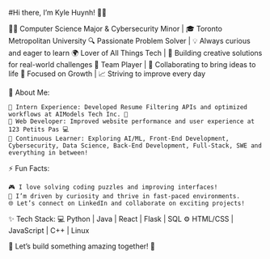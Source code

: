 #Hi there, I’m Kyle Huynh! 👋✨

👨‍💻 Computer Science Major & Cybersecurity Minor | 🎓 Toronto Metropolitan University
🔍 Passionate Problem Solver | 💡 Always curious and eager to learn
🌍 Lover of All Things Tech | 🔧 Building creative solutions for real-world challenges
🤝 Team Player | 🌟 Collaborating to bring ideas to life
🎯 Focused on Growth | 📈 Striving to improve every day

💼 About Me:

    🌟 Intern Experience: Developed Resume Filtering APIs and optimized workflows at AIModels Tech Inc. 🚀
    🎨 Web Developer: Improved website performance and user experience at 123 Petits Pas 💻
    🌱 Continuous Learner: Exploring AI/ML, Front-End Development, Cybersecurity, Data Science, Back-End Development, Full-Stack, SWE and everything in between!

⚡ Fun Facts:

    🎮 I love solving coding puzzles and improving interfaces!
    🌟 I’m driven by curiosity and thrive in fast-paced environments.
    🌐 Let’s connect on LinkedIn and collaborate on exciting projects!

✨ Tech Stack:
💻 Python | Java | React | Flask | SQL
⚙️ HTML/CSS | JavaScript | C++ | Linux

🌟 Let’s build something amazing together! 🚀
